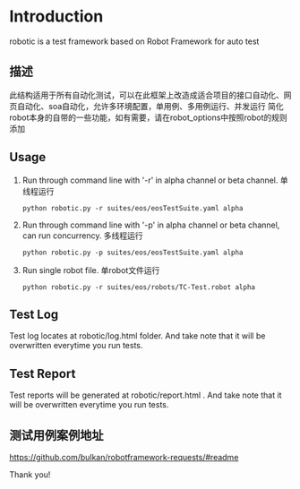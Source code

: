 # Introduction
 robotic is a test framework based on Robot Framework for auto test
 
## 描述
此结构适用于所有自动化测试，可以在此框架上改造成适合项目的接口自动化、网页自动化、soa自动化，允许多环境配置，单用例、多用例运行、并发运行
简化robot本身的自带的一些功能，如有需要，请在robot_options中按照robot的规则添加

## Usage

1. Run through command line with '-r' in alpha channel or beta channel. 单线程运行

	``python robotic.py -r suites/eos/eosTestSuite.yaml alpha``


2. Run through command line with '-p' in alpha channel or beta channel, can run concurrency. 多线程运行

	``python robotic.py -p suites/eos/eosTestSuite.yaml alpha``


3. Run single robot file. 单robot文件运行

    ``python robotic.py -r suites/eos/robots/TC-Test.robot alpha``

## Test Log
Test log locates at robotic/log.html folder. And take note that it will be overwritten everytime you run tests.

## Test Report
Test reports will be generated at robotic/report.html . And take note that it will be overwritten everytime you run tests.

## 测试用例案例地址
https://github.com/bulkan/robotframework-requests/#readme

Thank you!
